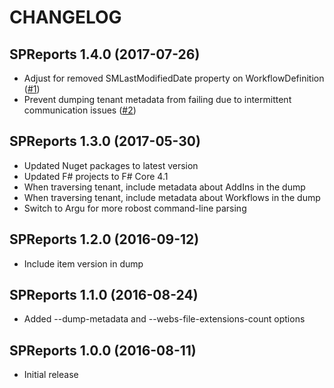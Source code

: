 # CHANGELOG

## SPReports 1.4.0 (2017-07-26)

* Adjust for removed SMLastModifiedDate property on WorkflowDefinition ([#1](https://github.com/ronnieholm/Bugfree.SharePoint.DiagnosticTools/issues/1))
* Prevent dumping tenant metadata from failing due to intermittent communication issues ([#2](https://github.com/ronnieholm/Bugfree.SharePoint.DiagnosticTools/issues/2))

## SPReports 1.3.0 (2017-05-30)

* Updated Nuget packages to latest version
* Updated F# projects to F# Core 4.1
* When traversing tenant, include metadata about AddIns in the dump
* When traversing tenant, include metadata about Workflows in the dump
* Switch to Argu for more robost command-line parsing

##  SPReports 1.2.0 (2016-09-12)

* Include item version in dump

##  SPReports 1.1.0 (2016-08-24)

* Added --dump-metadata and --webs-file-extensions-count options

## SPReports 1.0.0 (2016-08-11)

* Initial release